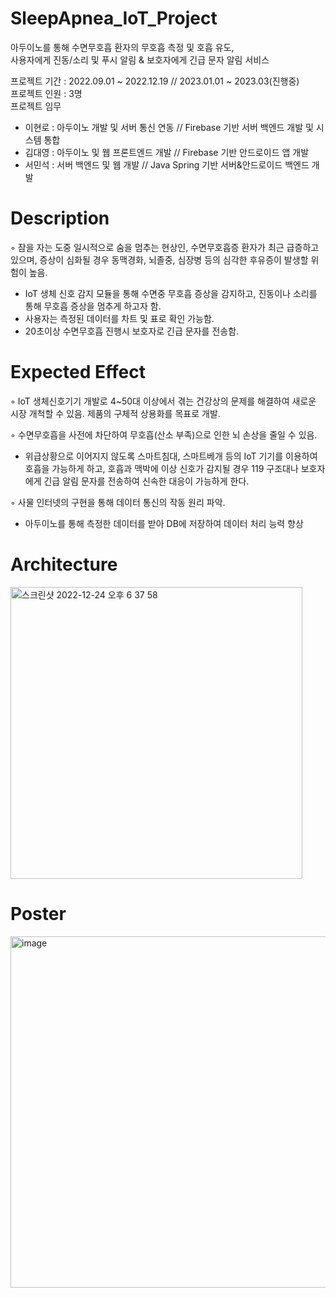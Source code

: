# SleepApnea_IoT_Project

아두이노를 통해 수면무호흡 환자의 무호흡 측정 및 호흡 유도,  
사용자에게 진동/소리 및 푸시 알림 & 보호자에게 긴급 문자 알림 서비스

프로젝트 기간 : 2022.09.01 ~ 2022.12.19 // 2023.01.01 ~ 2023.03(진행중)  
프로젝트 인원 : 3명  
프로젝트 임무 
 - 이현로 : 아두이노 개발 및 서버 통신 연동 // Firebase 기반 서버 백엔드 개발 및 시스템 통합
 - 김대영 : 아두이노 및 웹 프론트엔드 개발 // Firebase 기반 안드로이드 앱 개발
 - 서민석 : 서버 백엔드 및 웹 개발 // Java Spring 기반 서버&안드로이드 백엔드 개발


# Description

◦ 잠을 자는 도중 일시적으로 숨을 멈추는 현상인, 수면무호흡증 환자가 최근 급증하고 있으며,
  증상이 심화될 경우 동맥경화, 뇌졸중, 심장병 등의 심각한 후유증이 발생할 위험이 높음. 
  - IoT 생체 신호 감지 모듈을 통해 수면중 무호흡 증상을 감지하고, 진동이나 소리를 통해 무호흡 증상을 멈추게 하고자 함.
  - 사용자는 측정된 데이터를 차트 및 표로 확인 가능함.
  - 20초이상 수면무호흡 진행시 보호자로 긴급 문자를 전송함.


# Expected Effect

◦ IoT 생체신호기기 개발로 4~50대 이상에서 겪는 건강상의 문제를 해결하여 새로운 시장 개척할 수 있음.  제품의 구체적 상용화를 목표로 개발.

◦ 수면무호흡을 사전에 차단하여 무호흡(산소 부족)으로 인한 뇌 손상을 줄일 수 있음.
  - 위급상황으로 이어지지 않도록 스마트침대, 스마트베개 등의 IoT 기기를 이용하여 호흡을 가능하게 하고, 호흡과 맥박에 이상 신호가 감지될 경우 119 구조대나 보호자에게 긴급 알림 문자를 전송하여 신속한 대응이 가능하게 한다.

◦ 사물 인터넷의 구현을 통해 데이터 통신의 작동 원리 파악.
  - 아두이노를 통해 측정한 데이터를 받아 DB에 저장하여 데이터 처리 능력 향상

# Architecture


<img width="467" alt="스크린샷 2022-12-24 오후 6 37 58" src="https://user-images.githubusercontent.com/75271204/209430104-bb7ff83b-994d-4ec0-8ca5-9c1b70138111.png">





# Poster

<img width="562" alt="image" src="https://user-images.githubusercontent.com/75271204/209430205-82534435-bad7-4872-a1c6-32202543ae4a.png">







